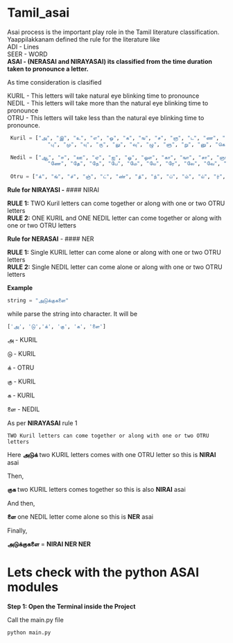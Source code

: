 # Tamil_asai

Asai process is the important play role in the Tamil literature classification. Yaappilakkanam defined the rule for the literature like  
ADI - Lines  
SEER - WORD  
**ASAI - (NERASAI and NIRAYASAI) its classified from the time duration taken to pronounce a letter.**   

As time consideration is clasified  

KURIL - This letters will take natural eye blinking time to pronounce  
NEDIL - This letters will take more than the natural eye blinking time to pronounce  
OTRU -  This letters will take less than the natural eye blinking time to pronounce.  
```python
 Kuril = ["அ", "இ", "உ", "எ", "ஒ", "க", "ங", "ச", "ஞ", "ட", "ண", "த", "ந", "ப", "ம", "ய", "ர", "ல", "வ", "ழ", "ள", "ற", "ன", "கி", "ஙி", "சி", "ஞி", "டி", "ணி", "தி", "நி", "பி", "மி", "யி", "ரி", "லி", "வி", "ழி", "ளி", "றி", "னி", "கு", "ஙு", "சு", "ஞு", "டு", "ணு", "து", "நு",
             "பு", "மு", "யு", "ரு", "லு", "வு", "ழு", "ளு", "று", "னு", "கெ", "ஙெ", "செ", "ஞெ", "டெ", "ணெ", "தெ", "நெ", "பெ", "மெ", "யெ", "ரெ", "லெ", "வெ", "ழெ", "ளெ", "றெ", "னெ", "கொ", "ஙொ", "சொ", "ஞொ", "டொ", "ணொ", "தொ", "நொ", "பொ", "மொ", "யொ", "ரொ", "லொ", "வொ", "ழொ", "ளொ", "றொ", "னொ"]
             
 Nedil = ["ஆ", "ஈ", "ஊ", "ஏ", "ஐ", "ஓ", "ஔ", "கா", "ஙா", "சா", "ஞா", "டா", "ணா", "தா", "நா", "பா", "மா", "யா", "ரா", "லா", "வா", "ழா", "ளா", "றா", "னா", "கீ", "ஙீ", "சீ", "ஞீ", "டீ", "ணீ", "தீ", "நீ", "பீ", "மீ", "யீ", "ரீ", "லீ", "வீ", "ழீ", "ளீ", "றீ", "னீ", "கூ", "ஙூ", "சூ", "ஞூ", "டூ", "ணூ", "தூ", "நூ", "பூ", "மூ", "யூ", "ரூ", "லூ", "வூ", "ழூ", "ளூ", "றூ", "னூ", "கே", "ஙே", "சே", "ஞே", "டே",
             "ணே", "தே", "நே", "பே", "மே", "யே", "ரே", "லே", "வே", "ழே", "ளே", "றே", "னே", "கை", "ஙை", "சை", "ஞை", "டை", "ணை", "தை", "நை", "பை", "மை", "யை", "ரை", "லை", "வை", "ழை", "ளை", "றை", "னை", "கோ", "ஙோ", "சோ", "ஞோ", "டோ", "ணோ", "தோ", "நோ", "போ", "மோ", "யோ", "ரோ", "லோ", "வோ", "ழோ", "ளோ", "றோ", "னோ", "கௌ", "ஙௌ", "சௌ", "ஞௌ", "டௌ", "ணௌ", "தௌ", "நௌ", "பௌ", "மௌ", "யௌ", "ரௌ", "லௌ", "வௌ", "ழௌ", "ளௌ", "றௌ", "னௌ"]
             
 Otru = ["க்", "ங்", "ச்", "ஞ்", "ட்", "ண்", "த்", "ந்", "ப்", "ம்", "ய்", "ர்", "ல்", "வ்", "ழ்", "ள்", "ற்", "ன்", "ஃ"]
 ```

**Rule for NIRAYASI -** #### NIRAI 

**RULE 1:** TWO Kuril letters can come together or along with one or two OTRU letters  
**RULE 2:** ONE KURIL and ONE NEDIL letter can come together or along with one or two OTRU letters  

**Rule for NERASAI** - #### NER  

**RULE 1:** Single KURIL letter can come alone or along with one or two OTRU letters  
**RULE 2:** Single NEDIL letter can come alone or along with one or two OTRU letters  

**Example**
```python
string = "அடுக்குகளை"
```
while parse the string into character. It will be
```python
['அ', 'டு','க்', 'கு', 'க', 'ளை']
```
அ - KURIL  

டு - KURIL  

க் - OTRU  

கு - KURIL  

க - KURIL  

ளை - NEDIL  

As per **NIRAYASAI** rule 1
```
TWO Kuril letters can come together or along with one or two OTRU letters
```
Here **அடுக்** two KURIL letters comes with one OTRU letter so this is **NIRAI** asai  

Then,

**குக** two KURIL letters comes together so this is also **NIRAI** asai  

And then,

**ளை** one NEDIL letter come alone so this is **NER** asai

Finally,

**அடுக்குகளை** = **NIRAI NER NER**  

# Lets check with the python ASAI modules

**Step 1: Open the Terminal inside the Project**  

Call the main.py file

```python
python main.py

```
